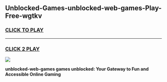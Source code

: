 
## Unblocked-Games-unblocked-web-games-Play-Free-wgtkv
<h3>
<a href="https://premium76.site?title=unblocked-web-games&ref=12A">CLICK TO PLAY</a></h3>
<hr>

<h3>
<a href="https://premium76.site?title=unblocked-web-games&ref=12A">CLICK 2 PLAY</a>
  
</h3>

<a href="https://premium76.site?title=unblocked-web-games&ref=12A"><img src="https://clearcache.store/games.png"></a>


**unblocked-web-games games unblocked: Your Gateway to Fun and Accessible Online Gaming**
